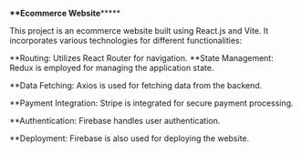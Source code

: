 **\*\***Ecommerce Website****\*****

This project is an ecommerce website built using React.js and Vite. It incorporates various technologies for different functionalities:

**Routing: Utilizes React Router for navigation.
**State Management: Redux is employed for managing the application state.

**Data Fetching: Axios is used for fetching data from the backend.

**Payment Integration: Stripe is integrated for secure payment processing.

**Authentication: Firebase handles user authentication.

**Deployment: Firebase is also used for deploying the website.
